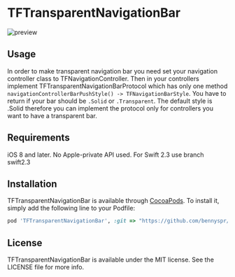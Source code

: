 # TFTransparentNavigationBar

![preview](https://github.com/thefuntasty/TFTransparentNavigationBar/blob/master/Example/TFTransparentNavigationBar/preview.gif)

## Usage

In order to make transparent navigation bar you need set your navigation controller class to TFNavigationController. Then in your controllers implement TFTransparentNavigationBarProtocol which has only one method `navigationControllerBarPushStyle() -> TFNavigationBarStyle`. You have to return if your bar should be `.Solid` or `.Transparent`. The default style is .Solid therefore you can implement the protocol only for controllers you want to have a transparent bar. 

## Requirements

iOS 8 and later. 
No Apple-private API used.
For Swift 2.3 use branch swift2.3

## Installation

TFTransparentNavigationBar is available through [CocoaPods](http://cocoapods.org). 
To install it, simply add the following line to your Podfile:

```ruby
pod 'TFTransparentNavigationBar', :git => "https://github.com/bennyspr/TFTransparentNavigationBar.git", :branch => 'swift2.3'
```

## License

TFTransparentNavigationBar is available under the MIT license. See the LICENSE file for more info.
